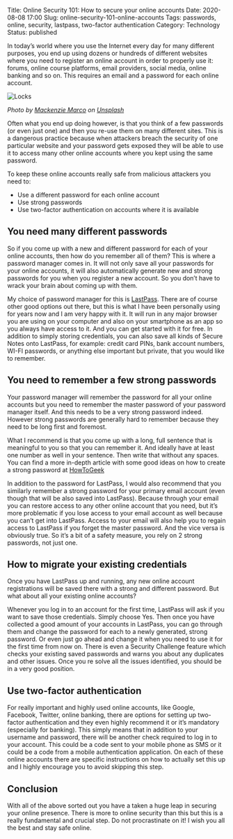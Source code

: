 Title: Online Security 101: How to secure your online accounts
Date: 2020-08-08 17:00
Slug: online-security-101-online-accounts
Tags: passwords, online, security, lastpass, two-factor authentication
Category: Technology
Status: published

In today’s world where you use the Internet every day for many different purposes, you end up using dozens or hundreds of different websites where you need to register an online account in order to properly use it: forums, online course platforms, email providers, social media, online banking and so on. This requires an email and a password for each online account.

![Locks]({static}/images/mackenzie-marco-8qpFv44zkMc-unsplash.jpg "a pile of many locks")

_Photo by [Mackenzie Marco](https://unsplash.com/@kenziem?utm_source=unsplash&utm_medium=referral&utm_content=creditCopyText)</a> on [Unsplash](https://unsplash.com/s/photos/lock?utm_source=unsplash&utm_medium=referral&utm_content=creditCopyText)_

Often what you end up doing however, is that you think of a few passwords (or even just one) and then you re-use them on many different sites. This is a dangerous practice because when attackers breach the security of one particular website and your password gets exposed they will be able to use it to access many other online accounts where you kept using the same password.

To keep these online accounts really safe from malicious attackers you need to:

- Use a different password for each online account
- Use strong passwords
- Use two-factor authentication on accounts where it is available

## You need many different passwords

So if you come up with a new and different password for each of your online accounts, then how do you remember all of them? This is where a password manager comes in. It will not only save all your passwords for your online accounts, it will also automatically generate new and strong passwords for you when you register a new account. So you don’t have to wrack your brain about coming up with them.

My choice of password manager for this is [LastPass](https://www.lastpass.com). There are of course other good options out there, but this is what I have been personally using for years now and I am very happy with it. It will run in any major browser you are using on your computer and also on your smartphone as an app so you always have access to it. And you can get started with it for free. In addition to simply storing credentials, you can also save all kinds of Secure Notes onto LastPass, for example: credit card PINs, bank account numbers, WI-FI passwords, or anything else important but private, that you would like to remember.

## You need to remember a few strong passwords

Your password manager will remember the password for all your online accounts but you need to remember the master password of your password manager itself. And this needs to be a very strong password indeed. However strong passwords are generally hard to remember because they need to be long first and foremost.

What I recommend is that you come up with a long, full sentence that is meaningful to you so that you can remember it. And ideally have at least one number as well in your sentence. Then write that without any spaces. You can find a more in-depth article with some good ideas on how to create a strong password at [HowToGeek](https://www.howtogeek.com/195430/how-to-create-a-strong-password-and-remember-it/)

In addition to the password for LastPass, I would also recommend that you similarly remember a strong password for your primary email account (even though that will be also saved into LastPass). Because through your email you can restore access to any other online account that you need, but it’s more problematic if you lose access to your email account as well because you can’t get into LastPass. Access to your email will also help you to regain access to LastPass if you forget the master password. And the vice versa is obviously true. So it’s a bit of a safety measure, you rely on 2 strong passwords, not just one.

## How to migrate your existing credentials

Once you have LastPass up and running, any new online account registrations will be saved there with a strong and different password. But what about all your existing online accounts?

Whenever you log in to an account for the first time, LastPass will ask if you want to save those credentials. Simply choose Yes. Then once you have collected a good amount of your accounts in LastPass, you can go through them and change the password for each to a newly generated, strong password. Or even just go ahead and change it when you need to use it for the first time from now on. There is even a Security Challenge feature which checks your existing saved passwords and warns you about any duplicates and other issues. Once you re
solve all the issues identified, you should be in a very good position.

## Use two-factor authentication

For really important and highly used online accounts, like Google, Facebook, Twitter, online banking, there are options for setting up two-factor authentication and they even highly recommend it or it’s mandatory (especially for banking). This simply means that in addition to your username and password, there will be another check required to log in to your account. This could be a code sent to your mobile phone as SMS or it could be a code from a mobile authentication application. On each of these online accounts there are specific instructions on how to actually set this up and I highly encourage you to avoid skipping this step.

## Conclusion

With all of the above sorted out you have a taken a huge leap in securing your online presence. There is more to online security than this but this is a really fundamental and crucial step. Do not procrastinate on it! I wish you all the best and stay safe online.
